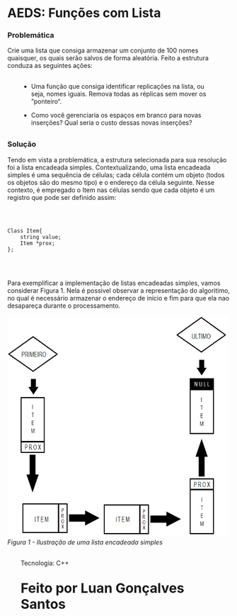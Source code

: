 # <b>AEDS: Funções com Lista</b>

<h3>Problemática</h3>

<p style="text-aling: center;">Crie uma lista que consiga armazenar um conjunto de 100 nomes quaisquer, os quais serão salvos de forma aleatória. Feito a estrutura conduza as seguintes ações: </p>

<div style="margin: 30px 30px 30px 30px;">
	<ul>
		<li>
			<p>Uma função que consiga identificar replicações na lista, ou seja, nomes iguais. Remova
todas as réplicas sem mover os ”ponteiro“.</p></li><li><p>Como você gerenciaria os espaços em branco para novas inserções? Qual seria o custo
dessas novas inserções?</p>
		</li>
	</ul>
</div>

<h3>Solução</h3>

<p style="text-aling: center;">Tendo em vista a problemática, a estrutura selecionada para sua resolução foi a lista encadeada simples. Contextualizando, uma lista encadeada simples é uma sequência de células; cada célula contém um objeto (todos os objetos são do mesmo tipo) e o endereço da célula seguinte.  Nesse contexto, é empregado o Item nas células sendo que cada objeto é um registro que pode ser definido assim:</p> 

<div>
	<code>
	  	<pre>Class Item{
	string value;
	Item *prox;
};</pre>
	</code>
	  
</div>

<p>Para exemplificar a implementação de listas encadeadas simples, vamos considerar Figura 1. Nela é possivel observar a representação do algoritimo, no qual é necessário armazenar o endereço de início e fim para que ela nao desapareça durante o processamento. 

<div style="padding: 20px auto">
<img src="img/img1.png" width="500" height="500">
	<capiton><i>Figura 1 - Ilustração de uma lista encadeada simples</i></capition>
</div>

<div style="margin: 30px 30px 30px 30px;"><p>Tecnologia: C++</p></div>
 
<div style="margin: 30px 30px 30px 30px; font-size: 30px;"><p><b>Feito por Luan Gonçalves Santos</p><b></div>


